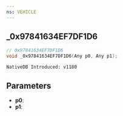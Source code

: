 ```yaml
---
ns: VEHICLE
---
```

## _0x97841634EF7DF1D6

```c
// 0x97841634EF7DF1D6
void _0x97841634EF7DF1D6(Any p0, Any p1);
```

```
NativeDB Introduced: v1180
```

## Parameters
* **p0**:
* **p1**:
